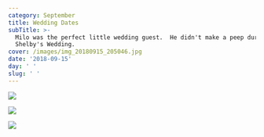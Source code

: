 ```yaml
---
category: September
title: Wedding Dates
subTitle: >-
  Milo was the perfect little wedding guest.  He didn't make a peep during
  Shelby's Wedding.  
cover: /images/img_20180915_205046.jpg
date: '2018-09-15'
day: ' '
slug: ' '
---
```

![](/images/mvimg_20180915_200757.jpg)

![](/images/mvimg_20180915_201159.jpg)

![](/images/img_20180915_205046.jpg)
